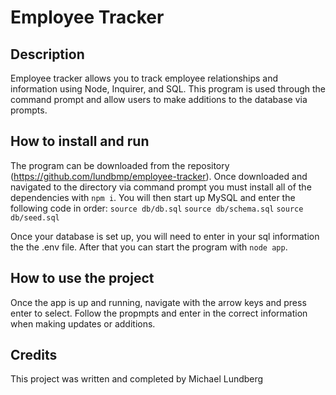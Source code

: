 # Employee Tracker
## Description
Employee tracker allows you to track employee relationships and information using Node, Inquirer, and SQL. This program is used through the command prompt and allow users to make additions to the database via prompts.

## How to install and run
The program can be downloaded from the repository (https://github.com/lundbmp/employee-tracker). Once downloaded and navigated to the directory via command prompt you must install all of the dependencies with `npm i`. 
You will then start up MySQL and enter the following code in order:
`source db/db.sql`
`source db/schema.sql`
`source db/seed.sql`

Once your database is set up, you will need to enter in your sql information the the .env file. After that you can start the program with `node app`.

## How to use the project
Once the app is up and running, navigate with the arrow keys and press enter to select. Follow the propmpts and enter in the correct information when making updates or additions.

## Credits
This project was written and completed by Michael Lundberg